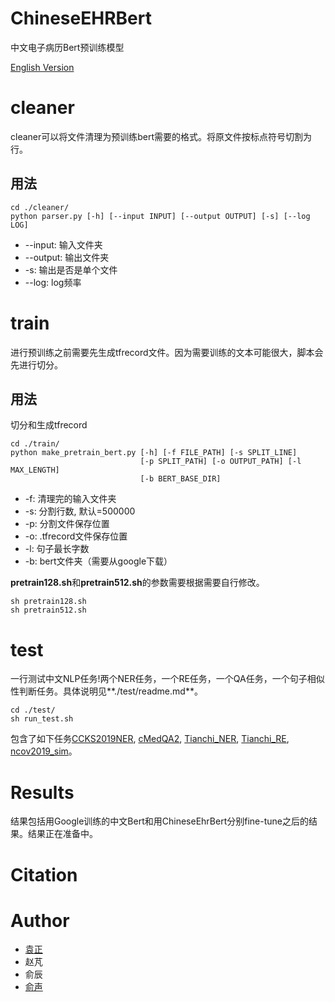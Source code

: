 # ChineseEHRBert
中文电子病历Bert预训练模型


[English Version](./README.md)

# cleaner
cleaner可以将文件清理为预训练bert需要的格式。将原文件按标点符号切割为行。

## 用法
```
cd ./cleaner/
python parser.py [-h] [--input INPUT] [--output OUTPUT] [-s] [--log LOG]
```
- --input: 输入文件夹
- --output: 输出文件夹
- -s: 输出是否是单个文件
- --log: log频率

# train
进行预训练之前需要先生成tfrecord文件。因为需要训练的文本可能很大，脚本会先进行切分。

## 用法
切分和生成tfrecord
```
cd ./train/
python make_pretrain_bert.py [-h] [-f FILE_PATH] [-s SPLIT_LINE]
                             [-p SPLIT_PATH] [-o OUTPUT_PATH] [-l MAX_LENGTH]
                             [-b BERT_BASE_DIR]
```
- -f: 清理完的输入文件夹
- -s: 分割行数, 默认=500000
- -p: 分割文件保存位置
- -o: .tfrecord文件保存位置
- -l: 句子最长字数
- -b: bert文件夹（需要从google下载）

**pretrain128.sh**和**pretrain512.sh**的参数需要根据需要自行修改。
```
sh pretrain128.sh
sh pretrain512.sh
```

# test
一行测试中文NLP任务!两个NER任务，一个RE任务，一个QA任务，一个句子相似性判断任务。具体说明见**./test/readme.md**。
```
cd ./test/
sh run_test.sh
```
包含了如下任务[CCKS2019NER](https://www.biendata.com/competition/CCKS2019_1/), [cMedQA2](https://github.com/zhangsheng93/cMedQA2), [Tianchi\_NER](https://tianchi.aliyun.com/dataset/dataDetail?spm=5176.12281978.0.0.75926bacsx0LyL&dataId=22288), [Tianchi\_RE](https://tianchi.aliyun.com/dataset/dataDetail?spm=5176.12281978.0.0.75926bacsx0LyL&dataId=22288), [ncov2019_sim](https://tianchi.aliyun.com/competition/entrance/231776/introduction)。

# Results
结果包括用Google训练的中文Bert和用ChineseEhrBert分别fine-tune之后的结果。结果正在准备中。

# Citation

# Author
- [袁正](https://github.com/GanjinZero)
- 赵芃
- 俞辰
- [俞声](http://www.stat.tsinghua.edu.cn/teambuilder/faculty/yusheng/)
